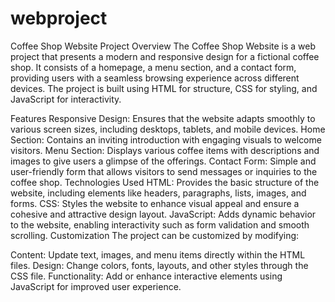 # webproject
Coffee Shop Website
Project Overview
The Coffee Shop Website is a web project that presents a modern and responsive design for a fictional coffee shop. It consists of a homepage, a menu section, and a contact form, providing users with a seamless browsing experience across different devices. The project is built using HTML for structure, CSS for styling, and JavaScript for interactivity.

Features
Responsive Design: Ensures that the website adapts smoothly to various screen sizes, including desktops, tablets, and mobile devices.
Home Section: Contains an inviting introduction with engaging visuals to welcome visitors.
Menu Section: Displays various coffee items with descriptions and images to give users a glimpse of the offerings.
Contact Form: Simple and user-friendly form that allows visitors to send messages or inquiries to the coffee shop.
Technologies Used
HTML: Provides the basic structure of the website, including elements like headers, paragraphs, lists, images, and forms.
CSS: Styles the website to enhance visual appeal and ensure a cohesive and attractive design layout.
JavaScript: Adds dynamic behavior to the website, enabling interactivity such as form validation and smooth scrolling.
Customization
The project can be customized by modifying:

Content: Update text, images, and menu items directly within the HTML files.
Design: Change colors, fonts, layouts, and other styles through the CSS file.
Functionality: Add or enhance interactive elements using JavaScript for improved user experience.
